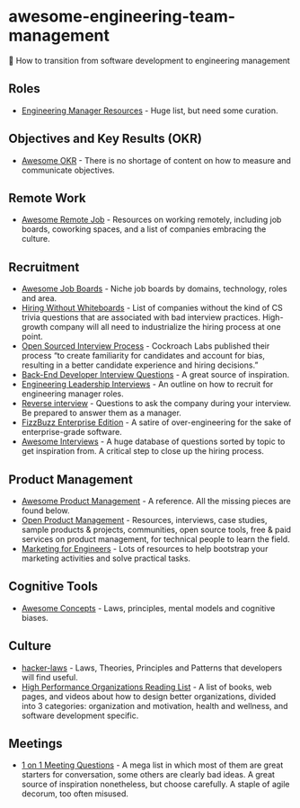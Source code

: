 # awesome-engineering-team-management

👔 How to transition from software development to engineering management

## Roles

- [Engineering Manager Resources](https://github.com/ryanburgess/engineer-manager) - Huge list, but need some curation.

## Objectives and Key Results (OKR)

- [Awesome OKR](https://github.com/domenicosolazzo/awesome-okr) - There is no shortage of content on how to measure and communicate objectives.

## Remote Work

- [Awesome Remote Job](https://github.com/lukasz-madon/awesome-remote-job) - Resources on working remotely, including job boards, coworking spaces, and a list of companies embracing the culture.

## Recruitment

- [Awesome Job Boards](https://github.com/tramcar/awesome-job-boards) - Niche job boards by domains, technology, roles and area.
- [Hiring Without Whiteboards](https://github.com/poteto/hiring-without-whiteboards) - List of companies without the kind of CS trivia questions that are associated with bad interview practices. High-growth company will all need to industrialize the hiring process at one point.
- [Open Sourced Interview Process](https://github.com/cockroachlabs/open-sourced-interview-process) - Cockroach Labs published their process “to create familiarity for candidates and account for bias, resulting in a better candidate experience and hiring decisions.”
- [Back-End Developer Interview Questions](https://github.com/arialdomartini/Back-End-Developer-Interview-Questions) - A great source of inspiration.
- [Engineering Leadership Interviews](https://github.com/kaushikb9/em-interviews) - An outline on how to recruit for engineering manager roles.
- [Reverse interview](https://github.com/viraptor/reverse-interview) - Questions to ask the company during your interview. Be prepared to answer them as a manager.
- [FizzBuzz Enterprise Edition](https://github.com/EnterpriseQualityCoding/FizzBuzzEnterpriseEdition) - A satire of over-engineering for the sake of enterprise-grade software.
- [Awesome Interviews](https://github.com/MaximAbramchuck/awesome-interview-questions) - A huge database of questions sorted by topic to get inspiration from. A critical step to close up the hiring process.

## Product Management

- [Awesome Product Management](https://github.com/dend/awesome-product-management) - A reference. All the missing pieces are found below.
- [Open Product Management](https://github.com/tron1991/open-product-management) - Resources, interviews, case studies, sample products & projects, communities, open source tools, free & paid services on product management, for technical people to learn the field.
- [Marketing for Engineers](https://github.com/LisaDziuba/Marketing-for-Engineers) - Lots of resources to help bootstrap your marketing activities and solve practical tasks.

## Cognitive Tools

- [Awesome Concepts](https://github.com/lukasz-madon/awesome-concepts) - Laws, principles, mental models and cognitive biases.

## Culture

- [hacker-laws](https://github.com/dwmkerr/hacker-laws) - Laws, Theories, Principles and Patterns that developers will find useful.
- [High Performance Organizations Reading List](https://github.com/pdfernhout/High-Performance-Organizations-Reading-List) - A list of books, web pages, and videos about how to design better organizations, divided into 3 categories: organization and motivation, health and wellness, and software development specific.

## Meetings

- [1 on 1 Meeting Questions](https://github.com/VGraupera/1on1-questions) - A mega list in which most of them are great starters for conversation, some others are clearly bad ideas. A great source of inspiration nonetheless, but choose carefully. A staple of agile decorum, too often misused.
